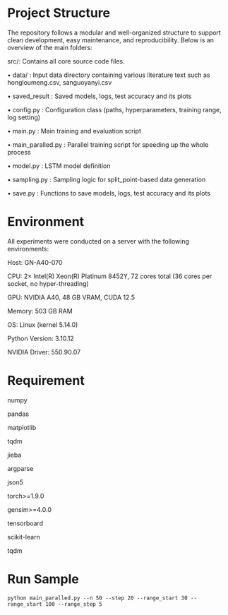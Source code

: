 # Project Structure
The repository follows a modular and well-organized structure to support clean development, easy maintenance, and reproducibility. Below is an overview of the main folders:

src/: Contains all core source code files.

•	data/ : Input data directory containing various literature text such as hongloumeng.csv, sanguoyanyi.csv

•	saved_result : Saved models, logs, test accuracy and its plots

•	config.py : Configuration class (paths, hyperparameters, training range, log setting)

•	main.py : Main training and evaluation script 

•	main_paralled.py : Parallel training script for speeding up the whole process 

•	model.py : LSTM model definition

•	sampling.py  : Sampling logic for split_point-based data generation

•	save.py : Functions to save models, logs, test accuracy and its plots

# Environment
All experiments were conducted on a server with the following environments:

Host: GN-A40-070

CPU: 2× Intel(R) Xeon(R) Platinum 8452Y, 72 cores total (36 cores per socket, no hyper-threading)

GPU: NVIDIA A40, 48 GB VRAM, CUDA 12.5

Memory: 503 GB RAM

OS: Linux (kernel 5.14.0)

Python Version: 3.10.12

NVIDIA Driver: 550.90.07

# Requirement
numpy

pandas

matplotlib

tqdm

jieba

argparse

json5

torch>=1.9.0 

gensim>=4.0.0

tensorboard

scikit-learn

tqdm

# Run Sample 
```
python main_paralled.py --n 50 --step 20 --range_start 30 --range_start 100 --range_step 5
```
